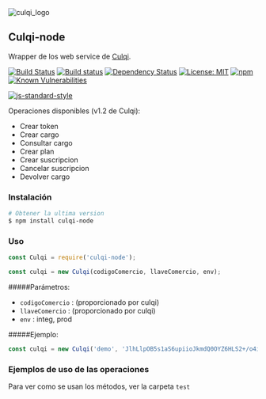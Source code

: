 <img src="https://developers.culqi.com/assets/images/logo.svg?v=dcb8982825" alt="culqi_logo">

## Culqi-node

Wrapper de los web service de <a href="https://culqi.api-docs.io" />Culqi</a>.

[![Build Status](https://travis-ci.org/giwiro/culqi-node.svg?branch=master)](https://travis-ci.org/giwiro/culqi-node)
[![Build status](https://ci.appveyor.com/api/projects/status/j1gb5qmm4uewyxh9?svg=true)](https://ci.appveyor.com/project/giwiro/culqi-node)
[![Dependency Status](https://www.versioneye.com/user/projects/585bed370f6ff600485b15e3/badge.svg)](https://www.versioneye.com/user/projects/585bed370f6ff600485b15e3)
[![License: MIT](https://img.shields.io/badge/License-MIT-blue.svg)](https://opensource.org/licenses/MIT)
[![npm](https://img.shields.io/npm/v/npm.svg)]()
[![Known Vulnerabilities](https://snyk.io/test/github/giwiro/node-culqi/badge.svg)](https://snyk.io/test/github/giwiro/node-culqi)

[![js-standard-style](https://cdn.rawgit.com/feross/standard/master/badge.svg)](http://standardjs.com)

Operaciones disponibles (v1.2 de Culqi):
  * Crear token
  * Crear cargo
  * Consultar cargo
  * Crear plan
  * Crear suscripcion
  * Cancelar suscripcion
  * Devolver cargo



### Instalación &nbsp;
```sh
# Obtener la ultima version
$ npm install culqi-node
```

### Uso &nbsp;
```javascript
const Culqi = require('culqi-node');

const culqi = new Culqi(codigoComercio, llaveComercio, env);
```

#####Parámetros:
  - `codigoComercio` : (proporcionado por culqi)
  - `llaveComercio`  : (proporcionado por culqi)
  - `env`             : integ, prod

#####Ejemplo:
```javascript
const culqi = new Culqi('demo', 'JlhLlpOB5s1aS6upiioJkmdQ0OYZ6HLS2+/o4iYO2MQ=', 'integ');
```


### Ejemplos de uso de las operaciones &nbsp;

Para ver como se usan los métodos, ver la carpeta `test`